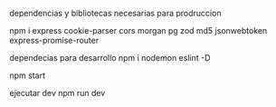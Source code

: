dependencias y bibliotecas necesarias para prodruccion 

npm i express cookie-parser cors morgan pg zod md5 jsonwebtoken express-promise-router

dependecias para desarrollo
npm i nodemon eslint -D


npm start

ejecutar dev npm run dev 